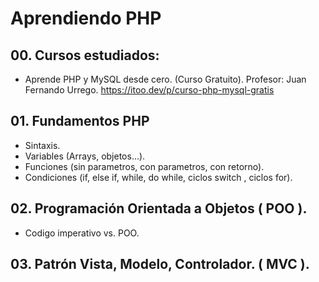 # Aprendiendo PHP
## 00. Cursos estudiados:
- Aprende PHP y MySQL desde cero. (Curso Gratuito).
Profesor: Juan Fernando Urrego.
https://itoo.dev/p/curso-php-mysql-gratis

## 01. Fundamentos PHP
- Sintaxis.
- Variables (Arrays, objetos...).
- Funciones (sin parametros, con parametros, con retorno).
- Condiciones (if, else if, while, do while, ciclos switch , ciclos for).

## 02. Programación Orientada a Objetos ( POO ).
- Codigo imperativo vs. POO.

## 03. Patrón Vista, Modelo, Controlador. ( MVC ).
